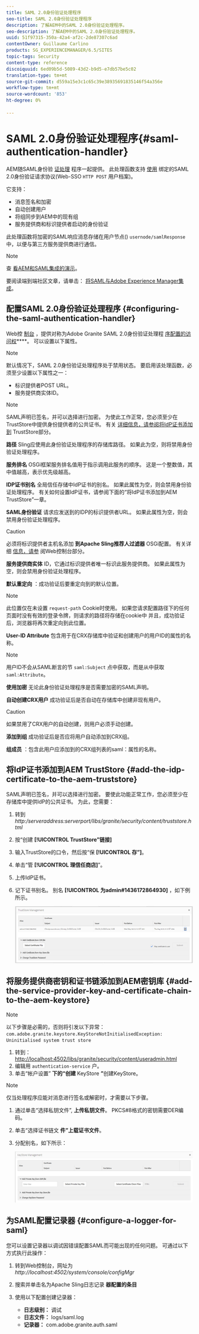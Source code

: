 ```yaml
---
title: SAML 2.0身份验证处理程序
seo-title: SAML 2.0身份验证处理程序
description: 了解AEM中的SAML 2.0身份验证处理程序。
seo-description: 了解AEM中的SAML 2.0身份验证处理程序。
uuid: 51f97315-350a-42a4-af2c-2de87307c6ad
contentOwner: Guillaume Carlino
products: SG_EXPERIENCEMANAGER/6.5/SITES
topic-tags: Security
content-type: reference
discoiquuid: 6ed09b5d-5089-43d2-b9d5-e7db57be5c02
translation-type: tm+mt
source-git-commit: d559a15e3c1c65c39e38935691835146f54a356e
workflow-type: tm+mt
source-wordcount: '853'
ht-degree: 0%

---
```



# SAML 2.0身份验证处理程序{#saml-authentication-handler}

AEM随SAML身份验 [证处理](http://saml.xml.org/saml-specifications) 程序一起提供。 此处理函数支持 [使用](http://saml.xml.org/saml-specifications) 绑定的SAML 2.0身份验证请求协议(Web-SSO `HTTP POST` 用户档案)。

它支持：

* 消息签名和加密
* 自动创建用户
* 将组同步到AEM中的现有组
* 服务提供商和标识提供者启动的身份验证

此处理函数将加密的SAML响应消息存储在用户节点() `usernode/samlResponse`中，以便与第三方服务提供商进行通信。

>[!NOTE]
>
>查 [看AEM和SAML集成的演示](https://helpx.adobe.com/experience-manager/kb/simple-saml-demo.html)。
>
>要阅读端到端社区文章，请单击： [将SAML与Adobe Experience Manager集成](https://helpx.adobe.com/experience-manager/using/aem63_saml.html)。

## 配置SAML 2.0身份验证处理程序 {#configuring-the-saml-authentication-handler}

Web控 [制台](/help/sites-deploying/configuring-osgi.md) ，提供对称为Adobe Granite SAML 2.0身份验证处理程 [序配置的访问权](http://saml.xml.org/saml-specifications)****。 可以设置以下属性。

>[!NOTE]
>
>默认情况下，SAML 2.0身份验证处理程序处于禁用状态。 要启用该处理函数，必须至少设置以下属性之一：
>
>* 标识提供者POST URL。
>* 服务提供商实体ID。

>



>[!NOTE]
>
>SAML声明已签名，并可以选择进行加密。 为使此工作正常，您必须至少在TrustStore中提供身份提供者的公共证书。 有关 [详细信息，请参阅将IdP证书添加到](/help/sites-administering/saml-2-0-authenticationhandler.md#add-the-idp-certificate-to-the-aem-truststore) TrustStore部分。

**路径** Sling应使用此身份验证处理程序的存储库路径。 如果此为空，则将禁用身份验证处理程序。

**服务排名** OSGi框架服务排名值用于指示调用此服务的顺序。 这是一个整数值，其中值越高，表示优先级越高。

**IDP证书别名** 全局信任存储中IdP证书的别名。 如果此属性为空，则会禁用身份验证处理程序。 有关如何设置IdP证书，请参阅下面的“将IdP证书添加到AEM TrustStore”一章。

**SAML身份验证** 请求应发送到的IDP的标识提供者URL。 如果此属性为空，则会禁用身份验证处理程序。

>[!CAUTION]
>
>必须将标识提供者主机名添加 **到Apache Sling推荐人过滤器** OSGi配置。 有关详细 [信息，请参](/help/sites-deploying/configuring-osgi.md) 阅Web控制台部分。

**服务提供商实体** ID，它通过标识提供者唯一标识此服务提供商。 如果此属性为空，则会禁用身份验证处理程序。

**默认重定向** ：成功验证后要重定向到的默认位置。

>[!NOTE]
>
>此位置仅在未设置 `request-path` Cookie时使用。 如果您请求配置路径下的任何页面时没有有效的登录令牌，则请求的路径将存储在cookie中
>并且，成功验证后，浏览器将再次重定向到此位置。

**User-ID Attribute** 包含用于在CRX存储库中验证和创建用户的用户ID的属性的名称。

>[!NOTE]
>
>用户ID不会从SAML断言的节 `saml:Subject` 点中获取，而是从中获取 `saml:Attribute`。

**使用加密** 无论此身份验证处理程序是否需要加密的SAML声明。

**自动创建CRX用户** 成功验证后是否自动在存储库中创建非现有用户。

>[!CAUTION]
>
>如果禁用了CRX用户的自动创建，则用户必须手动创建。

**添加到组** 成功验证后是否应将用户自动添加到CRX组。

**组成员** ：包含此用户应添加到的CRX组列表的saml：属性的名称。

## 将IdP证书添加到AEM TrustStore {#add-the-idp-certificate-to-the-aem-truststore}

SAML声明已签名，并可以选择进行加密。 要使此功能正常工作，您必须至少在存储库中提供IdP的公共证书。 为此，您需要：

1. 转到 *http:/serveraddress:serverport/libs/granite/security/content/truststore.html*
1. 按“创建 **[!UICONTROL TrustStore”链接]**
1. 输入TrustStore的口令，然后按“保 **[!UICONTROL 存”]**。
1. 单击“管 **[!UICONTROL 理信任商店]**”。
1. 上传IdP证书。
1. 记下证书别名。 别名 **[!UICONTROL 为admin#1436172864930]** ，如下例所示。

   ![chlimage_1-372](assets/chlimage_1-372.png)

## 将服务提供商密钥和证书链添加到AEM密钥库 {#add-the-service-provider-key-and-certificate-chain-to-the-aem-keystore}

>[!NOTE]
>
>以下步骤是必需的，否则将引发以下异常： `com.adobe.granite.keystore.KeyStoreNotInitialisedException: Uninitialised system trust store`

1. 转到： [http://localhost:4502/libs/granite/security/content/useradmin.html](http://localhost:4502/libs/granite/security/content/useradmin.html)
1. 编辑用 `authentication-service` 户。
1. 单击“帐户设置” **下的“创建** KeyStore **”**&#x200B;创建KeyStore。

>[!NOTE]
>
>仅当处理程序应能对消息进行签名或解密时，才需要以下步骤。

1. 通过单击“选择私钥文件”, **上传私钥文件**。 PKCS#8格式的密钥需要DER编码。
1. 单击“选择证书链文 **件”上载证书文件**。
1. 分配别名，如下所示：

   ![chlimage_1-373](assets/chlimage_1-373.png)

## 为SAML配置记录器 {#configure-a-logger-for-saml}

您可以设置记录器以调试因错误配置SAML而可能出现的任何问题。 可通过以下方式执行此操作：

1. 转到Web控制台，网址为 *http://localhost:4502/system/console/configMgr*
1. 搜索并单击名为Apache Sling日志记录 **器配置的条目**
1. 使用以下配置创建记录器：

   * **日志级别：** 调试
   * **日志文件：** logs/saml.log
   * **记录器：** com.adobe.granite.auth.saml

